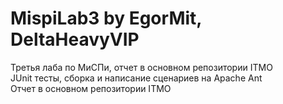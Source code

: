 # MispiLab3 by EgorMit, DeltaHeavyVIP
Третья лаба по МиСПи, отчет в основном репозитории ITMO  
JUnit тесты, сборка и написание сценариев на Apache Ant  
Отчет в основном репозитории ITMO
